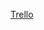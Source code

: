 [ Trello ](https://trello.com/invite/b/670cee7b206e6fbfcb2179b3/ATTIa0edb71dbb8deebb1d5447a7312a62f881970834/cinemas)
